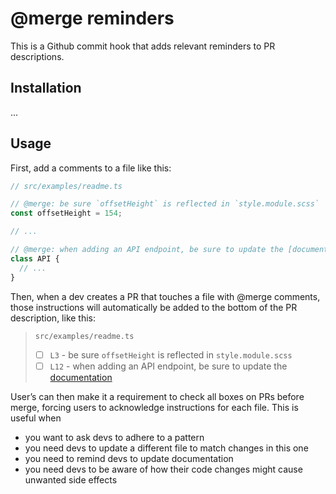 # @merge reminders

This is a Github commit hook that adds relevant reminders to PR descriptions.

## Installation

...

## Usage

First, add a comments to a file like this:

```ts
// src/examples/readme.ts

// @merge: be sure `offsetHeight` is reflected in `style.module.scss`
const offsetHeight = 154;

// ...

// @merge: when adding an API endpoint, be sure to update the [documentation](https://docs.example.com)
class API {
  // ...
}
```

Then, when a dev creates a PR that touches a file with @merge comments, those instructions will automatically be added to the bottom of the PR description, like this:

> `src/examples/readme.ts`
> - [ ] `L3` - be sure `offsetHeight` is reflected in `style.module.scss`
> - [ ] `L12` - when adding an API endpoint, be sure to update the [documentation](https://docs.example.com)

User’s can then make it a requirement to check all boxes on PRs before merge, forcing users to acknowledge instructions for each file. This is useful when
- you want to ask devs to adhere to a pattern
- you need devs to update a different file to match changes in this one
- you need to remind devs to update documentation
- you need devs to be aware of how their code changes might cause unwanted side effects

